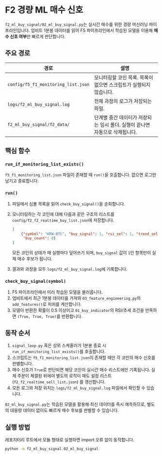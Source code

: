 # F2 경량 ML 매수 신호

`f2_ml_buy_signal/02_ml_buy_signal.py`는 실시간 매수를 위한 경량 머신러닝 파이프라인입니다.
업비트 1분봉 데이터를 읽어 F5 파이프라인에서 학습된 모델을 이용해 **매수 신호 여부**만 빠르게 판단합니다.

## 주요 경로

| 경로 | 설명 |
| --- | --- |
| `config/f5_f1_monitoring_list.json` | 모니터링할 코인 목록. 목록이 없으면 스크립트가 실행되지 않습니다. |
| `logs/f2_ml_buy_signal.log` | 전체 과정의 로그가 저장되는 파일. |
| `f2_ml_buy_signal/f2_data/` | 단계별 중간 데이터가 저장되는 임시 폴더. 실행이 끝나면 자동으로 삭제됩니다. |

## 핵심 함수

### `run_if_monitoring_list_exists()`
`f5_f1_monitoring_list.json` 파일이 존재할 때 `run()`을 호출합니다. 없으면 로그만 남기고 종료합니다.

### `run()`
1. 파일에서 심볼 목록을 읽어 `check_buy_signal()`을 순회합니다.
2. 모니터링하는 각 코인에 대해 다음과 같은 구조의 리스트를
   `config/f2_f2_realtime_buy_list.json`에 저장합니다.

   ```json
   [
       {"symbol": "KRW-BTC", "buy_signal": 1, "rsi_sel": 1, "trend_sel": 1,
        "buy_count": 0}
   ]
   ```

    모든 코인의 상태가 매 실행마다 덮어쓰기 되며,
    `buy_signal` 값이 `1`인 항목만이 실제 매수 후보가 됩니다.
3. 결과와 과정을 모두 `logs/f2_ml_buy_signal.log`에 기록합니다.

### `check_buy_signal(symbol)`
1. F5 파이프라인에서 미리 학습된 모델을 불러옵니다.
2. 업비트에서 최근 1분봉 데이터를 가져와 `03_feature_engineering.py`의 `add_features()`로 피처를 계산합니다.
3. 모델이 반환한 확률이 0.5 이상이고 `01_buy_indicator`의 RSI/추세 조건을 만족하면 `(True, True, True)`를 반환합니다.

## 동작 순서

1. `signal_loop.py` 혹은 상위 스케줄러가 1분봉 종료 시 `run_if_monitoring_list_exists()`를 호출합니다.
2. 스크립트는 `f5_f1_monitoring_list.json`이 존재할 때만 각 코인의 매수 신호를 판별합니다.
3. 매수 신호가 `True`로 판단되면 해당 코인이 실시간 매수 리스트에만 기록됩니다.
   실제 주문이 체결된 뒤에야 별도의 로직이 매도 설정 리스트(`f2_f2_realtime_sell_list.json`)
   를 갱신합니다.
4. 모든 로그와 저장 위치는 `logs/f2_ml_buy_signal.log` 파일에서 확인할 수 있습니다.

`02_ml_buy_signal.py`는 학습된 모델을 활용해 최신 데이터를 즉시 예측하므로, 별도의 대용량 데이터 없이도 빠르게 매수 후보를 판별할 수 있습니다.

## 실행 방법

레포지터리 루트에서 모듈 형태로 실행하면 import 오류 없이 동작합니다.

```bash
python -m f2_ml_buy_signal.02_ml_buy_signal
```
